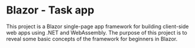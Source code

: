 # Blazor - Task app

This project is a Blazor single-page app framework for building client-side web apps using .NET and WebAssembly. The purpose of this project is to reveal some basic concepts of the framework for beginners in Blazor.

